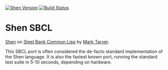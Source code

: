 [![Shen Version](https://img.shields.io/badge/shen-19.3.1-blue.svg)](https://github.com/Shen-Language)
[![Build Status](https://travis-ci.org/rkoeninger/shen-sbcl.svg?branch=master)](https://travis-ci.org/rkoeninger/shen-sbcl)

# Shen SBCL

[Shen](http://www.shenlanguage.org) on [Steel Bank Common Lisp](http://www.sbcl.org/) by [Mark Tarver](http://marktarver.com/).

This SBCL port is often considered the de-facto standard implementation of the Shen language. It is also the fastest known port, running the standard test suite in 5-10 seconds, depending on hardware.
